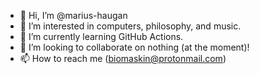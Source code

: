 - 👋 Hi, I’m @marius-haugan
- 👀 I’m interested in computers, philosophy, and music.
- 🌱 I’m currently learning GitHub Actions.
- 💞️ I’m looking to collaborate on nothing (at the moment)!
- 📫 How to reach me (biomaskin@protonmail.com)

<!---
marius-haugan/marius-haugan is a ✨ special ✨ repository because its `README.md` (this file) appears on your GitHub profile.
You can click the Preview link to take a look at your changes.
--->
